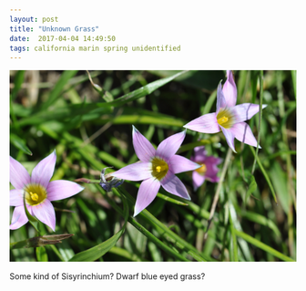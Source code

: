 ```yaml
---
layout: post
title: "Unknown Grass"
date:  2017-04-04 14:49:50
tags: california marin spring unidentified
---
```


![Unknown Grass](/images/something-related-to-blue-eyed-grass.png)

Some kind of Sisyrinchium? Dwarf blue eyed grass?

<!--more-->

